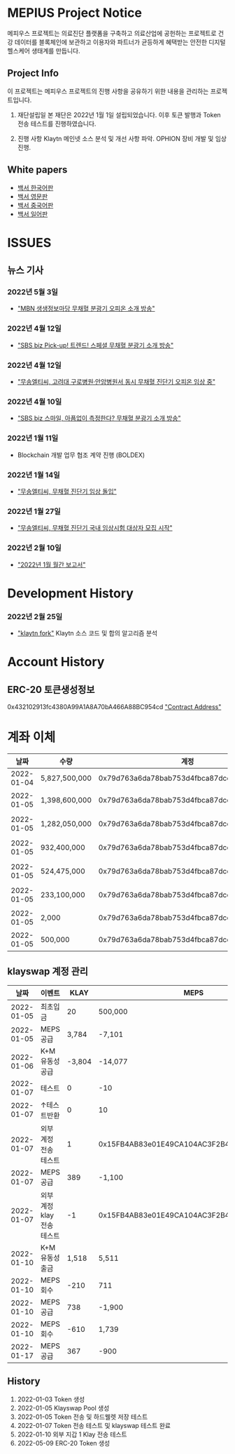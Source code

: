 # MEPIUS Project Notice

메피우스 프로젝트는 의료진단 플랫폼을 구축하고 의료산업에 공헌하는 프로젝트로 건강 데이터를 블록체인에 보관하고 이용자와 파트너가 균등하게 혜택받는 안전한 디지털 헬스케어 생태계를 만듭니다.

## Project Info
이 프로젝트는 메피우스 프로젝트의 진행 사항을 공유하기 위한 내용을 관리하는 프로젝트입니다.

1. 재단설립일
본 재단은 2022년 1월 1일 설립되었습니다.
이후 토큰 발행과 Token 전송 테스트를 진행하였습니다.

2. 진행 사항
Klaytn 메인넷 소스 분석 및 개선 사항 파악.
OPHION 장비 개발 및 임상 진행.

## White papers
- [백서 한국어판](./v1.0.6_MEPIUS_WP_KR.pdf)
- [백서 영문판](./v1.0.6_MEPIUS_WP_EN.pdf)
- [백서 중국어판](./v1.0.6_MEPIUS_WP_CN.pdf)
- [백서 일어판](./v1.0.6_MEPIUS_WP_JP.pdf)

# ISSUES
## 뉴스 기사

### 2022년 5월 3일
- ["MBN 생생정보마당 무채혈 분광기 오피온 소개 방송"](https://youtu.be/7I8kFvp4DRI)

### 2022년 4월 12일
- ["SBS biz Pick-up! 트렌드! 스페셜 무채혈 분광기 소개 방송"](https://youtu.be/8ywrP_bUyNE)

### 2022년 4월 12일
- ["무송엘티씨, 고려대 구로병원·안암병원서 동시 무채혈 진단기 오피온 임상 중"](http://www.segyebiz.com/newsView/20220411518835?OutUrl=naver)

### 2022년 4월 10일
- ["SBS biz 스마일, 아픔없이 측정한다? 무채혈 분광기 소개 방송"](https://youtu.be/5V4t891HsrM)

### 2022년 1월 11일
- Blockchain 개발 업무 협조 계약 진행 (BOLDEX)

### 2022년 1월 14일
- ["무송엘티씨, 무채혈 진단기 임상 돌입"](http://www.businesskorea.co.kr/news/articleView.html?idxno=86039)

### 2022년 1월 27일
- ["무송엘티씨, 무채혈 진단기 국내 임상시험 대상자 모집 시작"](http://www.segyebiz.com/newsView/20220125510223)

### 2022년 2월 10일
- ["2022년 1월 월간 보고서"](https://mepius.com/forum/view/626063)

# Development History
### 2022년 2월 25일
- ["klaytn fork"](https://github.com/mepius-official/klaytn.git)
  Klaytn 소스 코드 및 합의 알고리즘 분석

# Account History
## ERC-20 토큰생성정보
0x432102913fc4380A99A1A8A70bA466A88BC954cd
["Contract Address"](https://etherscan.io/token/0x432102913fc4380A99A1A8A70bA466A88BC954cd)

# 계좌 이체 
| 날짜 | 수량 | 계정 | 이벤트 | 연관주소 | TXID |
|----|----|----|----|----|----|
| 2022-01-04 |  5,827,500,000 | 0x79d763a6da78bab753d4fbca87dcd54f68c0422f | 계정 생성 |||
| 2022-01-05 |  1,398,600,000 |	0x79d763a6da78bab753d4fbca87dcd54f68c0422f | HDwallet 이체 테스트 | 0x41D3f0F3779c62f29478334428452F5667e076e3 | 0xc4d6efaa7aabfc2c4971c4a1514f09eb6b18629b9f9513f27f80c79719b242f0 |
| 2022-01-05 |  1,282,050,000 | 0x79d763a6da78bab753d4fbca87dcd54f68c0422f | HDwallet 이체 테스트 |	0xEa9395D1B27463De0C75B1aCf5eA2EE9deCc0C37 | 0xcb23439656c286037094f88d4bd9088289115b0e56853652fefc6a48c2e73d9b |
| 2022-01-05 |    932,400,000 | 0x79d763a6da78bab753d4fbca87dcd54f68c0422f | HDwallet 이체 테스트 | 0xeE901392384d3acc43a5b89Aa68B1184DBE64a14 | 0xb5ed469d734dbb15ff5c958d997778a773a43de19b83e910df29c83cb78a3b46 |
| 2022-01-05 |    524,475,000 | 0x79d763a6da78bab753d4fbca87dcd54f68c0422f | HDwallet 이체 테스트 | 0x33bc5F8A1C5221C57F5Ff25251c1786b7e576537 | 0x54213bf4bfeec701a6447ef32dffcc1d961af9ea458f6201528870e697e2f87e |
| 2022-01-05 |    233,100,000 | 0x79d763a6da78bab753d4fbca87dcd54f68c0422f | HDwallet 이체 테스트 | 0x478A8c6D8aac96c3B7E87aa0E1FA2E8399e905DD | 0x8c351c533c5bad23df899184556f4435cac8651e0124cb1ada35cf12aa1113c6 |
| 2022-01-05 |          2,000 | 0x79d763a6da78bab753d4fbca87dcd54f68c0422f | KLAYSWAP 풀생성 | | 0x03ba72590c6cb1f7f98f09b9a191f2878989f738e16bfdb416edbd9cee8fb92b |
| 2022-01-05 |        500,000 | 0x79d763a6da78bab753d4fbca87dcd54f68c0422f | KLAYSWAP 관리 | 0x15FB4AB83e01E49CA104AC3F2B4279953FC5077B | 0x753bca33c6798ffc6b7141fa8f4c63a603e0dc0f0c46a3a30b9fc98289d23804 |

## klayswap 계정 관리
| 날짜 | 이벤트 | KLAY | MEPS | 계정 | 연관주소 | TXID |
|----|----|----|----|----|----|--|
| 2022-01-05 | 최초입금	| 20 | 500,000 | 0x15FB4AB83e01E49CA104AC3F2B4279953FC5077B | 0x753bca33c6798ffc6b7141fa8f4c63a603e0dc0f0c46a3a30b9fc98289d23804 |
| 2022-01-05 | MEPS 공급 | 3,784 | -7,101 |
| 2022-01-06 | K+M 유동성 공급 | -3,804 | -14,077 | 0x9460495a451c0711c1bb2e523cc85fbb31cd1cab6fe615ad5e2eafae325b5599 |
| 2022-01-07 | 테스트| 0 | -10 | 0x15FB4AB83e01E49CA104AC3F2B4279953FC5077B | 0xd23d4392636d3755E3A2f04D132ee03eEADCff73 | 0x1acd82a16f9f0d13a3315cbd335895200b942026479e7e08a97b59c231f763ce |
| 2022-01-07 | ↑테스트반환	| 0 | 10 | 0x2edecc9a0e4030ea344caefe5cadd9c3d5dd2b700a2ab4a9cc3d5be9cb8cea8b|
| 2022-01-07 | 외부 계정 전송 테스트 | 1 | 0x15FB4AB83e01E49CA104AC3F2B4279953FC5077B | 0x992c1fC604402C3Af04f8c5b9557f506B31c71fF | 0xe7179dd020279a8b28cda82749e90c06fca1141a2d7b10786e2b3dfa67e777fb |
| 2022-01-07 | MEPS 공급 | 389 | -1,100 |
| 2022-01-07 | 외부 계정 klay 전송 테스트 | -1 | 0x15FB4AB83e01E49CA104AC3F2B4279953FC5077B | 0x992c1fC604402C3Af04f8c5b9557f506B31c71fF | 0xda9c81f6268875342a7da4a68ce7401ce0e2ab1ce72cf5ad1e7de870ac7ec6af |
| 2022-01-10 | K+M 유동성 출금 | 1,518 | 5,511 |
| 2022-01-10 | MEPS 회수 | -210 | 711 |
| 2022-01-10 | MEPS 공급 | 738 | -1,900 |
| 2022-01-10 | MEPS 회수 | -610 | 1,739 |
| 2022-01-17 | MEPS 공급 | 367 | -900 |

## History

1. 2022-01-03 Token 생성
2. 2022-01-05 Klayswap Pool 생성
3. 2022-01-05 Token 전송 및 하드웰렛 저장 테스트
4. 2022-01-07 Token 전송 테스트 및 klayswap 테스트 완료
5. 2022-01-10 외부 지갑 1 Klay 전송 테스트
6. 2022-05-09 ERC-20 Token 생성
